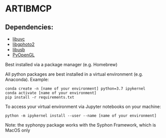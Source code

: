 # ARTIBMCP

## Dependencies:
- [libuvc](https://github.com/libuvc/libuvc)
- [libgphoto2](https://github.com/gphoto/libgphoto2)
- [libusb](https://github.com/libusb/libusb)
- [PyOpenGL](http://pyopengl.sourceforge.net/)

Best installed via a package manager (e.g. Homebrew)

All python packages are best installed in a virtual environment (e.g. Anaconda). Example:
```
conda create -n [name of your environment] python=3.7 ipykernel
conda activate [name of your environment]
pip install -r requirements.txt
```

To access your virtual environment via Jupyter notebooks on your machine:
```
python -m ipykernel install --user --name [name of your environment]
```

Note: the syphonpy package works with the Syphon Framework, which is MacOS only

